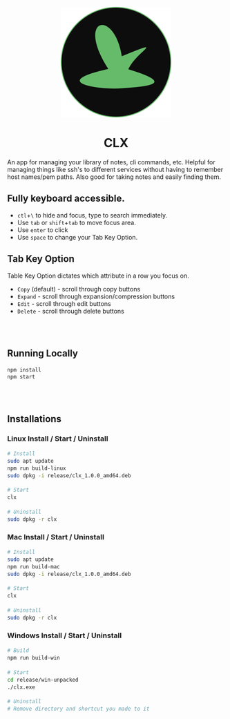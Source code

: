 <p align="center">
  <img src="icon.png" alt="clx"/>
</p>

<h1 align="center">
CLX
</h1>

An app for managing your library of notes, cli commands, etc. Helpful for managing things like ssh's to different services without having to remember host names/pem paths. Also good for taking notes and easily finding them.

## Fully keyboard accessible.

- `ctl`+`\` to hide and focus, type to search immediately.
- Use `tab` or `shift`+`tab` to move focus area.
- Use `enter` to click
- Use `space` to change your Tab Key Option.

## Tab Key Option

Table Key Option dictates which attribute in a row you focus on.

- `Copy` (default) - scroll through copy buttons
- `Expand` - scroll through expansion/compression buttons
- `Edit` - scroll through edit buttons
- `Delete` - scroll through delete buttons

<br></br>

## Running Locally

```
npm install
npm start
```

<br></br>

## Installations

### Linux Install / Start / Uninstall

```bash
# Install
sudo apt update
npm run build-linux
sudo dpkg -i release/clx_1.0.0_amd64.deb

# Start
clx

# Uninstall
sudo dpkg -r clx
```

### Mac Install / Start / Uninstall

```bash
# Install
sudo apt update
npm run build-mac
sudo dpkg -i release/clx_1.0.0_amd64.deb

# Start
clx

# Uninstall
sudo dpkg -r clx
```

### Windows Install / Start / Uninstall

```bash
# Build
npm run build-win

# Start
cd release/win-unpacked
./clx.exe

# Uninstall
# Remove directory and shortcut you made to it
```

